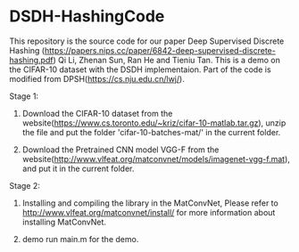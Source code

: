 # DSDH-HashingCode
This repository is the source code for our paper Deep Supervised Discrete Hashing (https://papers.nips.cc/paper/6842-deep-supervised-discrete-hashing.pdf)
Qi Li, Zhenan Sun, Ran He and Tieniu Tan.
This is a demo on the CIFAR-10 dataset with the DSDH implementaion. Part of the code is modified from DPSH(https://cs.nju.edu.cn/lwj/).

Stage 1:
1. Download the CIFAR-10 dataset from the 
   website(https://www.cs.toronto.edu/~kriz/cifar-10-matlab.tar.gz), unzip the file 
   and put the folder 'cifar-10-batches-mat/' in the current folder.
   
2. Download the Pretrained CNN model VGG-F 
   from the website(http://www.vlfeat.org/matconvnet/models/imagenet-vgg-f.mat), 
   and put it in the current folder.
   
Stage 2:                                                                             
1. Installing and compiling the library in the MatConvNet, Please refer to http://www.vlfeat.org/matconvnet/install/ for more 
  information about installing MatConvNet.
  
2. demo run main.m for the demo.
